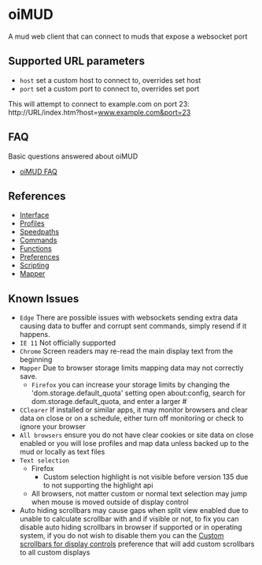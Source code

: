 # oiMUD

A mud web client that can connect to muds that expose a websocket port

## Supported URL parameters

- `host` set a custom host to connect to, overrides set host
- `port` set a custom port to connect to, overrides set port

This will attempt to connect to example.com on port 23:
http://URL/index.htm?host=www.example.com&port=23

## FAQ

Basic questions answered about oiMUD

- [oiMUD FAQ](faq.md)

## References

- [Interface](interface.md)
- [Profiles](profiles.md)
- [Speedpaths](speedpaths.md)
- [Commands](commands.md)
- [Functions](functions.md)
- [Preferences](preferences.md)
- [Scripting](scripting.md)
- [Mapper](mapper.md)

## Known Issues

- `Edge` There are possible issues with websockets sending extra data causing data to buffer and corrupt sent commands, simply resend if it happens.
- `IE 11` Not officially supported
- `Chrome` Screen readers may re-read the main display text from the beginning
- `Mapper` Due to browser storage limits mapping data may not correctly save.
  - `Firefox` you can increase your storage limits by changing the 'dom.storage.default_quota' setting open about:config, search for dom.storage.default_quota, and enter a larger #
- `CClearer` If installed or similar apps, it may monitor browsers and clear data on close or on a schedule, either turn off monitoring or check to ignore your browser
- `All browsers` ensure you do not have clear cookies or site data on close enabled or you will lose profiles and map data unless backed up to the mud or locally as text files
- `Text selection`
  - Firefox
    - Custom selection highlight is not visible before version 135 due to not supporting the highlight api
  - All browsers, not matter custom or normal text selection may jump when mouse is moved outside of display control
- Auto hiding scrollbars may cause gaps when split view enabled due to unable to calculate scrollbar with and if visible or not, to fix you can disable auto hiding scrollbars in browser if supported or in operating system, if you do not wish to disable them you can the [Custom scrollbars for display controls](preferences.md#advanced) preference that will add custom scrollbars to all custom displays
